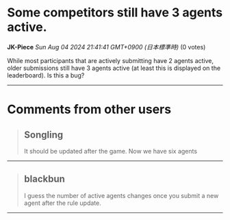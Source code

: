# Some competitors still have 3 agents active.

**JK-Piece** *Sun Aug 04 2024 21:41:41 GMT+0900 (日本標準時)* (0 votes)

While most participants that are actively submitting have 2 agents active, older submissions still have 3 agents active (at least this is displayed on the leaderboard). Is this a bug?



---

 # Comments from other users

> ## Songling
> 
> It should be updated after the game. Now we have six agents
> 
> 
> 


---

> ## blackbun
> 
> I guess the number of active agents changes once you submit a new agent after the rule update. 
> 
> 
> 


---

